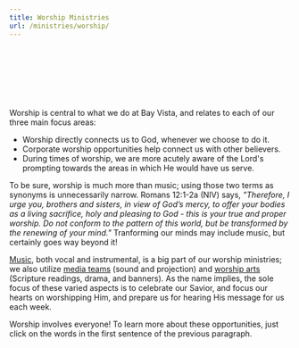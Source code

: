 ```yaml
---
title: Worship Ministries
url: /ministries/worship/
---
```


<p style="background-image:url('/img/stock/worship_ministry.jpg');background-size:cover;height:96px;background-position:right;max-width:800px;margin:auto;">&nbsp;</p>

Worship is central to what we do at Bay Vista, and relates to each of our three main focus areas:

* Worship directly connects us to God, whenever we choose to do it.
* Corporate worship opportunities help connect us with other believers.
* During times of worship, we are more acutely aware of the Lord's prompting towards the areas in which He would have us serve.

To be sure, worship is much more than music; using those two terms as synonyms is unnecessarily narrow. Romans 12:1-2a (NIV) says, _"Therefore, I urge you, brothers and sisters, in view of God’s mercy, to offer your bodies as a living sacrifice, holy and pleasing to God - this is your true and proper worship. Do not conform to the pattern of this world, but be transformed by the renewing of your mind."_ Tranforming our minds may include music, but certainly goes way beyond it!

[Music](music/), both vocal and instrumental, is a big part of our worship ministries; we also utilize [media teams](media-teams/) (sound and projection) and [worship arts](arts) (Scripture readings, drama, and banners). As the name implies, the sole focus of these varied aspects is to celebrate our Savior, and focus our hearts on worshipping Him, and prepare us for hearing His message for us each week.

Worship involves everyone! To learn more about these opportunities, just click on the words in the first sentence of the previous paragraph.
